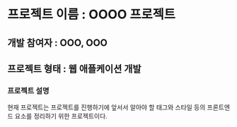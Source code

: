 # 프로젝트 이름 : OOOO 프로젝트
## 개발 참여자 : OOO, OOO
## 프로젝트 형태 : 웹 애플케이션 개발
### 프로젝트 설명
현재 프로젝트는 프로젝트를 진행하기에 앞서서 알아야 할 태그와 스타일 등의 프론트엔드 요소를 정리하기 위한 프로젝트이다. 